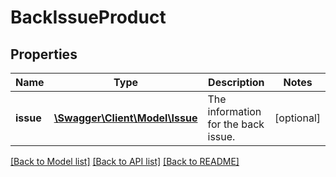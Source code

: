 # BackIssueProduct

## Properties
Name | Type | Description | Notes
------------ | ------------- | ------------- | -------------
**issue** | [**\Swagger\Client\Model\Issue**](Issue.md) | The information for the back issue. | [optional] 

[[Back to Model list]](../README.md#documentation-for-models) [[Back to API list]](../README.md#documentation-for-api-endpoints) [[Back to README]](../README.md)


